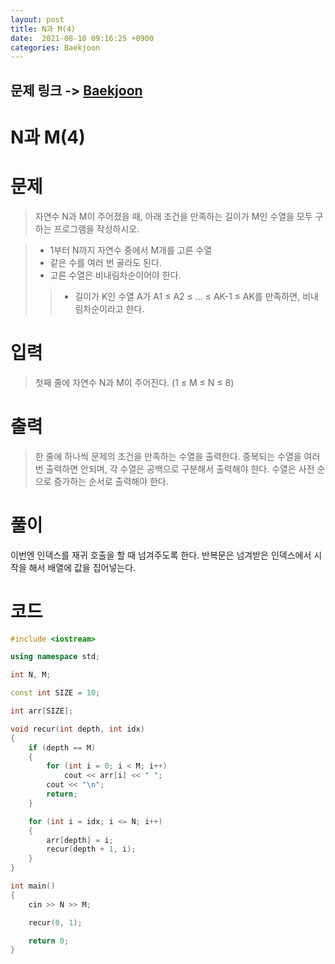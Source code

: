 ```yaml
---
layout: post
title: N과 M(4)
date:  2021-08-10 09:16:25 +0900
categories: Baekjoon
---
```


## 문제 링크 -> [Baekjoon](https://www.acmicpc.net/problem/15652)
# N과 M(4)

# 문제
> 자연수 N과 M이 주어졌을 때, 아래 조건을 만족하는 길이가 M인 수열을 모두 구하는 프로그램을 작성하시오.

> - 1부터 N까지 자연수 중에서 M개를 고른 수열
> - 같은 수를 여러 번 골라도 된다.
> - 고른 수열은 비내림차순이어야 한다.
>> - 길이가 K인 수열 A가 A1 ≤ A2 ≤ ... ≤ AK-1 ≤ AK를 만족하면, 비내림차순이라고 한다.

# 입력
> 첫째 줄에 자연수 N과 M이 주어진다. (1 ≤ M ≤ N ≤ 8)

# 출력
> 한 줄에 하나씩 문제의 조건을 만족하는 수열을 출력한다. 중복되는 수열을 여러 번 출력하면 안되며, 각 수열은 공백으로 구분해서 출력해야 한다. 수열은 사전 순으로 증가하는 순서로 출력해야 한다.

# 풀이
이번엔 인덱스를 재귀 호출을 할 때 넘겨주도록 한다. 반복문은 넘겨받은 인덱스에서 시작을 해서 배열에 값을 집어넣는다.

# 코드
```c++
#include <iostream>

using namespace std;

int N, M;

const int SIZE = 10;

int arr[SIZE];

void recur(int depth, int idx)
{
	if (depth == M)
	{
		for (int i = 0; i < M; i++)
			cout << arr[i] << " ";
		cout << "\n";
		return;
	}

	for (int i = idx; i <= N; i++)
	{
		arr[depth] = i;
		recur(depth + 1, i);
	}
}

int main()
{
	cin >> N >> M;

	recur(0, 1);

	return 0;
}
```